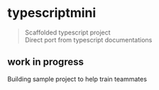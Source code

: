 # typescriptmini
> Scaffolded typescript project  
> Direct port from typescript documentations

## work in progress
Building sample project to help train teammates
